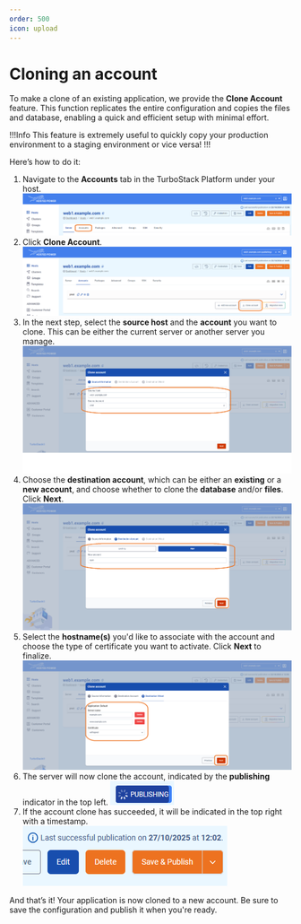 ```yaml
---
order: 500
icon: upload
---
```


#  Cloning an account

To make a clone of an existing application, we provide the **Clone Account** feature. This function replicates the entire configuration and copies the files and database, enabling a quick and efficient setup with minimal effort.

!!!Info
This feature is extremely useful to quickly copy your production environment to a staging environment or vice versa!
!!!

Here’s how to do it:

1. Navigate to the **Accounts** tab in the TurboStack Platform under your host.
![](../../../img/turbostackapp/newapp/tsa_user6.png)
2. Click **Clone Account**.
![](../../../img/turbostackapp/newapp/tsa_user7.png)
3. In the next step, select the **source host** and the **account** you want to clone. This can be either the current server or another server you manage.
![](../../../img/turbostackapp/newapp/tsa_user8.png)
4. Choose the **destination account**, which can be either an **existing** or a **new account**, and choose whether to clone the **database** and/or **files**. Click **Next**. 
![](../../../img/turbostackapp/newapp/tsa_user9.png)
5. Select the **hostname(s)** you'd like to associate with the account and choose the type of certificate you want to activate. Click **Next** to finalize.
![](../../../img/turbostackapp/newapp/tsa_user10.png)
6. The server will now clone the account, indicated by the **publishing** indicator in the top left.
![](../../../img/turbostackapp/newapp/publishing.png)
7. If the account clone has succeeded, it will be indicated in the top right with a timestamp.
![](../../../img/turbostackapp/newapp/publishsuccess.png)

And that’s it! Your application is now cloned to a new account. Be sure to save the configuration and publish it when you're ready.